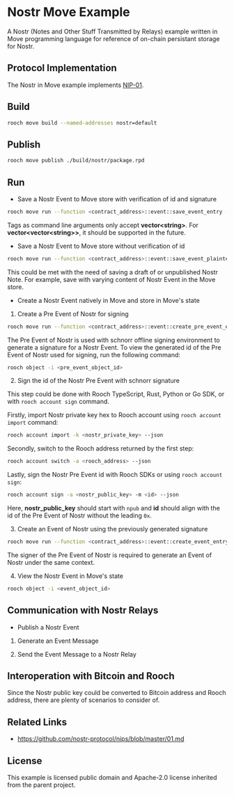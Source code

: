 # Nostr Move Example

A Nostr (Notes and Other Stuff Transmitted by Relays) example written in Move programming language for reference of on-chain persistant storage for Nostr.

## Protocol Implementation

The Nostr in Move example implements [NIP-01](https://github.com/nostr-protocol/nips/blob/master/01.md).

## Build

```zsh
rooch move build --named-addresses nostr=default
```

## Publish

```zsh
rooch move publish ./build/nostr/package.rpd
```

## Run

- Save a Nostr Event to Move store with verification of id and signature
```zsh
rooch move run --function <contract_address>::event::save_event_entry --args "string:<public_key>" --args "u64:<created_at>" --args "u16:<kind>" --args "vector<string>:<tags>" --args "string:<content>" --args "string:<signature>"
```
Tags as command line arguments only accept **vector\<string\>**. For **vector\<vector\<string\>\>**, it should be supported in the future.
- Save a Nostr Event to Move store without verification of id
```zsh
rooch move run --function <contract_address>::event::save_event_plaintext_entry --args "string:<id>" --args "string:<public_key>" --args "u64:<created_at>" --args "u16:<kind>" --args "vector<string>:<tags>" --args "string:<content>" --args "string:<signature>"
```
This could be met with the need of saving a draft of or unpublished Nostr Note. For example, save with varying content of Nostr Event in the Move store.
- Create a Nostr Event natively in Move and store in Move's state
1. Create a Pre Event of Nostr for signing
```zsh
rooch move run --function <contract_address>::event::create_pre_event_entry --args "string:<public_key>" --args "u16:<kind>" --args "vector<string>:<tags>" --args "string:<content>"
```
The Pre Event of Nostr is used with schnorr offline signing environment to generate a signature for a Nostr Event. To view the generated id of the Pre Event of Nostr used for signing, run the following command:
```zsh
rooch object -i <pre_event_object_id>
```
2. Sign the id of the Nostr Pre Event with schnorr signature

This step could be done with Rooch TypeScript, Rust, Python or Go SDK, or with `rooch account sign` command.

Firstly, import Nostr private key hex to Rooch account using `rooch account import` command:
```zsh
rooch account import -k <nostr_private_key> --json
```

Secondly, switch to the Rooch address returned by the first step:
```zsh
rooch account switch -a <rooch_address> --json
```

Lastly, sign the Nostr Pre Event id with Rooch SDKs or using `rooch account sign`:
```zsh
rooch account sign -a <nostr_public_key> -m <id> --json
```
Here, **nostr_public_key** should start with `npub` and **id** should align with the id of the Pre Event of Nostr without the leading `0x`.

3. Create an Event of Nostr using the previously generated signature
```zsh
rooch move run --function <contract_address>::event::create_event_entry --args "string:<signature>"
```
The signer of the Pre Event of Nostr is required to generate an Event of Nostr under the same context.

4. View the Nostr Event in Move's state
```zsh
rooch object -i <event_object_id>
```

## Communication with Nostr Relays

- Publish a Nostr Event

1. Generate an Event Message

2. Send the Event Message to a Nostr Relay

## Interoperation with Bitcoin and Rooch

Since the Nostr public key could be converted to Bitcoin address and Rooch address, there are plenty of scenarios to consider of.

## Related Links

- https://github.com/nostr-protocol/nips/blob/master/01.md

## License

This example is licensed public domain and Apache-2.0 license inherited from the parent project.
